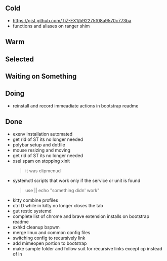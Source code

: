 ## Cold

- https://gist.github.com/TiZ-EX1/b92275f08a9570c773ba
- functions and aliases on ranger shim

## Warm


## Selected


## Waiting on Something


## Doing

- reinstall and record immeadiate actions in bootstrap readme

## Done

- exenv installation automated
- get rid of ST its no longer needed
- polybar setup and dotfile
- mouse resizing and moving
- get rid of ST its no longer needed
- xsel spam on stopping xinit
    > it was clipmenud
- systemctl scripts that work only if the service or unit is found
    > use || echo "something didn' work"
- kitty combine profiles
- ctrl D while in kitty no longer closes the tab
- gut restic systemd
- complete list of chrome and brave extension installs on bootstrap readme
- sxhkd  cleanup bspwm
- merge linux and common config files
- switching config to recursively link
- add mimeopen portion to bootstrap
- make sample folder and follow suit for recursive links except cp instead of ln
